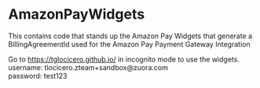 # AmazonPayWidgets
This contains code that stands up the Amazon Pay Widgets that generate a BillingAgreementId used for the Amazon Pay Payment Gateway Integration

Go to https://tglocicero.github.io/ in incognito mode to use the widgets.  
username: tlocicero.<span></span>zteam+sandbox@zuora<span></span>.com  
password: test123

